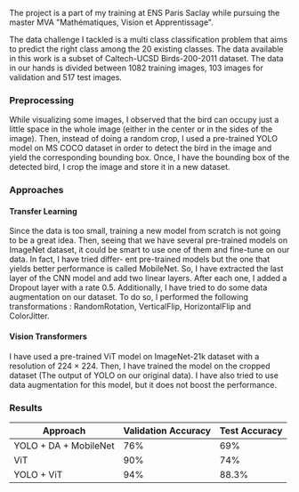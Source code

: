 The project is a part of my training at ENS Paris Saclay while pursuing the master MVA "Mathématiques, Vision et Apprentissage".

The data challenge I tackled is a multi class classification problem that aims to predict the right class among the 20 existing classes. 
The data available in this work is a subset of Caltech-UCSD Birds-200-2011 dataset. The data in our hands is divided between 1082 training images, 103 images 
for validation and 517 test images.

### Preprocessing

While visualizing some images, I observed that the bird can
occupy just a little space in the whole image (either in the center
or in the sides of the image). Then, instead of doing a random
crop, I used a pre-trained YOLO model on MS COCO dataset in
order to detect the bird in the image and yield the corresponding
bounding box. Once, I have the bounding box of the detected
bird, I crop the image and store it in a new dataset.

### Approaches

#### Transfer Learning

Since the data is too small, training a new model from scratch
is not going to be a great idea. Then, seeing that we have several
pre-trained models on ImageNet dataset, it could be smart to use
one of them and fine-tune on our data. In fact, I have tried differ-
ent pre-trained models but the one that yields better performance
is called MobileNet. So, I have extracted the last layer of the
CNN model and add two linear layers. After each one, I added
a Dropout layer with a rate 0.5. Additionally, I have tried to do
some data augmentation on our dataset. To do so, I performed
the following transformations : RandomRotation, VerticalFlip,
HorizontalFlip and ColorJitter.

#### Vision Transformers

I have used a
pre-trained ViT model on ImageNet-21k dataset with a resolution
of 224 × 224. Then, I have trained the model on the cropped
dataset (The output of YOLO on our original data). I have also
tried to use data augmentation for this model, but it does not boost
the performance.

### Results

| Approach  | Validation Accuracy | Test Accuracy |
| ------------- | ------------- | ------------- |
| YOLO + DA + MobileNet  | 76%  | 69% |
| ViT  | 90% | 74% |
| YOLO + ViT | 94% | 88.3%|
